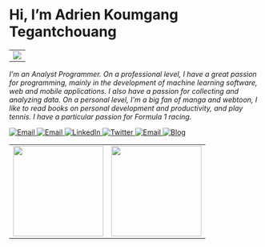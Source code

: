 <h1>
  Hi, I’m Adrien Koumgang Tegantchouang
</h1>

<table>
  <tr>
    <td>
      <img src="https://avatars.githubusercontent.com/u/64235641">
    </td>
  </tr>
</table>

<p>
 <i>I’m an Analyst Programmer. On a professional level, I have a great passion for programming, mainly in the development of machine learning software, web and mobile applications. I also have a passion for collecting and analyzing data. On a personal level, I'm a big fan of manga and webtoon, I like to read books on personal development and productivity, and play tennis. I have a particular passion for Formula 1 racing.</i>
</p>

<a target="_blank" href="https://join.skype.com/invite/lUzRaFRCWifg" target="_blank">
 <img alt="Email" src="https://img.shields.io/badge/Skype-0078D4.svg?&style=for-the-badge&logo=skype&logoColor=white" />
</a>
<a target="_blank" href="mailto:adrientkoumgang@gmail.com" target="_blank">
<img alt="Email" src="https://img.shields.io/badge/Email-0078D4.svg?&style=for-the-badge&logo=Microsoft-Outlook&logoColor=white" />
</a>
<a target="_blank" href="https://www.linkedin.com/in/adrien-koumgang-tegantchouang/" target="_blank">
<img alt="LinkedIn" src="https://img.shields.io/badge/LinkedIn-0077B5.svg?&style=for-the-badge&logo=linkedin&logoColor=white" />
</a>
<a target="_blank" href="https://twitter.com/adrienkoumgangt" target="_blank">
<img alt="Twitter" src="https://img.shields.io/badge/@Adrien_KT-1DA1F2.svg?&style=for-the-badge&logo=twitter&logoColor=white" />
</a>
<a target="_blank" href="https://www.behance.net/adrienkoumgang" target="_blank">
 <img alt="Email" src="https://img.shields.io/badge/Behance-0078D4.svg?&style=for-the-badge&logo=behance&logoColor=white" />
</a>
<a target="_blank" href="https://adrienkoumgangt.github.io/" target="_blank">
<img alt="Blog" src="https://img.shields.io/badge/WebSite-FD8308.svg?&style=for-the-badge&logo=micro.blog&logoColor=white" />
</a>

<table width="100%">
  <tr>
    <td>
<img height="180em" src="https://github-readme-stats.vercel.app/api?username=adrienKoumgangT&show_icons=true&hide_border=true" /> </td>
 <td> <img height="180em" src="https://github-readme-stats.vercel.app/api/top-langs/?username=adrienKoumgangT&show_icons=true&hide_border=true&layout=compact&langs_count=8"/> </td>
  </tr>
 <table>

<!---
adrienKoumgangT/adrienKoumgangT is a ✨ special ✨ repository because its `README.md` (this file) appears on your GitHub profile.
You can click the Preview link to take a look at your changes.
--->

